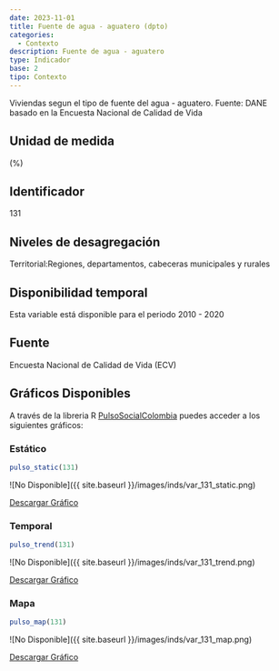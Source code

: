 ```yaml
---
date: 2023-11-01
title: Fuente de agua - aguatero (dpto)
categories:
  - Contexto
description: Fuente de agua - aguatero
type: Indicador
base: 2
tipo: Contexto
--- 
```


Viviendas segun el tipo de fuente del agua - aguatero.
Fuente: DANE basado en la Encuesta Nacional de Calidad de Vida

## Unidad de medida
(%)

## Identificador
131

## Niveles de desagregación
Territorial:Regiones, departamentos, cabeceras municipales y rurales

## Disponibilidad temporal
Esta variable está disponible para el periodo 2010 - 2020

## Fuente
Encuesta Nacional de Calidad de Vida (ECV)

## Gráficos Disponibles

A través de la libreria R [PulsoSocialColombia](https://github.com/pulsosocialcolombia/PulsoSocialColombia) puedes acceder a los siguientes gráficos:

### Estático

``` R
pulso_static(131)
```

![No Disponible]({{ site.baseurl }}/images/inds/var_131_static.png)

<a href='{{ site.baseurl }}/images/inds/var_131_static.png'>Descargar Gráfico</a>

### Temporal

``` R
pulso_trend(131)
```

![No Disponible]({{ site.baseurl }}/images/inds/var_131_trend.png)

<a href='{{ site.baseurl }}/images/inds/var_131_trend.png'>Descargar Gráfico</a>

### Mapa

``` R
pulso_map(131)
```

![No Disponible]({{ site.baseurl }}/images/inds/var_131_map.png)

<a href='{{ site.baseurl }}/images/inds/var_131_map.png'>Descargar Gráfico</a>